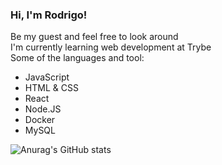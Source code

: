 ### Hi, I'm Rodrigo!

Be my guest and feel free to look around <br>
I'm currently learning web development at Trybe <br>
Some of the languages and tool:
- JavaScript
- HTML & CSS
- React
- Node.JS
- Docker
- MySQL

<!--
to add
- https://github.com/anmol098/waka-readme-stats
- https://github.com/kittinan/spotify-github-profile
- the image of every language
-->

![Anurag's GitHub stats](https://github-readme-stats.vercel.app/api?username=rnbarcellos&show_icons=true&theme=onedark)

<!--START_SECTION:waka-->
<!--END_SECTION:waka-->

<!--
- 📫 How to reach me: ...
- Hobbies
-->

